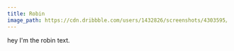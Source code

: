 ```yaml
---
title: Robin
image_path: https://cdn.dribbble.com/users/1432826/screenshots/4303595/8-01.png
---
```

hey I'm the robin text.
